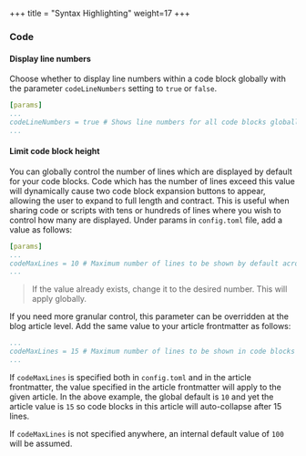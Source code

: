 +++
title = "Syntax Highlighting"
weight=17
+++

### Code

#### Display line numbers

Choose whether to display line numbers within a code block globally with the parameter `codeLineNumbers` setting
to `true` or `false`.

```yaml
[params]
...
codeLineNumbers = true # Shows line numbers for all code blocks globally.
...
```

#### Limit code block height

You can globally control the number of lines which are displayed by default for your code blocks. Code which has the
number of lines exceed this value will dynamically cause two code block expansion buttons to appear, allowing the user
to expand to full length and contract. This is useful when sharing code or scripts with tens or hundreds of lines where
you wish to control how many are displayed. Under params in `config.toml` file, add a value as follows:

```yaml
[params]
...
codeMaxLines = 10 # Maximum number of lines to be shown by default across all articles.
...
```

> If the value already exists, change it to the desired number. This will apply globally.

If you need more granular control, this parameter can be overridden at the blog article level. Add the same value to
your article frontmatter as follows:

```yaml
...
codeMaxLines = 15 # Maximum number of lines to be shown in code blocks in this blog post.
...
```

If `codeMaxLines` is specified both in `config.toml` and in the article frontmatter, the value specified in the article
frontmatter will apply to the given article. In the above example, the global default is `10` and yet the article value
is `15` so code blocks in this article will auto-collapse after 15 lines.

If `codeMaxLines` is not specified anywhere, an internal default value of `100` will be assumed.